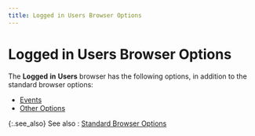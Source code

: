 ```yaml
---
title: Logged in Users Browser Options
---
```


# Logged in Users Browser Options


The **Logged** **in** **Users** browser has the following options, in addition to the standard browser options:

- <font face='Symbol'> </font>[Events]({{site.utl_baseurl}}/misc/events_logged_in_users_browser_options_active_users.html)
- <font face='Symbol'> </font>[Other Options]({{site.utl_baseurl}}/misc/other_options_logged_in_users_browser_options_active_users.html)



{:.see_also}
See also
: [Standard Browser Options]({{site.wwe_chm}}/everest-client/ui/browsers/standard_browser_options.html)
